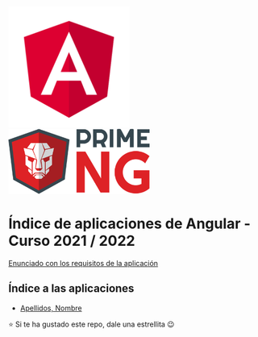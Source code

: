 <img width="240px" src="angular.svg"><img width="280px" src="primeng.png">

# Índice de aplicaciones de Angular - Curso 2021 / 2022

[Enunciado con los requisitos de la aplicación](trabajo_angular_v1.pdf)

## Índice a las aplicaciones

* [Apellidos, Nombre](#)

:star: Si te ha gustado este repo, dale una estrellita :wink:
